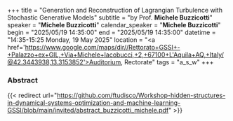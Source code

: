 +++
title = "Generation and Reconstruction of Lagrangian Turbulence with Stochastic Generative Models"
subtitle = "by Prof. **Michele Buzzicotti**"
speaker = "**Michele Buzzicotti**"
calendar_speaker = "<strong>Michele Buzzicotti</strong>"
begin = "2025/05/19  14:35:00"
end = "2025/05/19  14:35:00"
datetime = "14:35-15:25 Monday, 19 May 2025"
location = "<a href='https://www.google.com/maps/dir//Rettorato+GSSI+-+Palazzo+ex+GIL,+Via+Michele+Iacobucci,+2,+67100+L'Aquila+AQ,+Italy/@42.3443938,13.3153852'>Auditorium, Rectorate</a>"
tags = "a_s_w"
+++

### Abstract
{{< redirect url="https://github.com/ftudisco/Workshop-hidden-structures-in-dynamical-systems-optimization-and-machine-learning-GSSI/blob/main/invited/abstract_buzzicotti_michele.pdf" >}}
